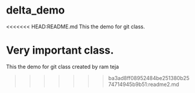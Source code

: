 # delta_demo
<<<<<<< HEAD:README.md
This the demo for git class.

Very important class.
=======
This the demo for git class
created by ram teja
>>>>>>> ba3ad8ff08952484be251380b2574714945b9b51:readme2.md
